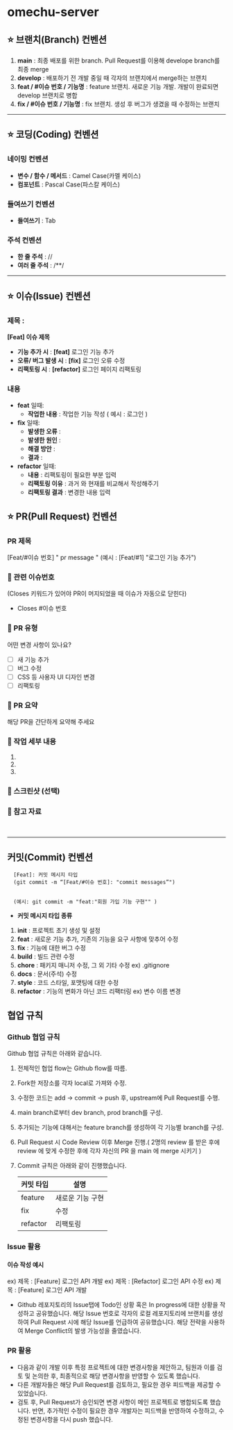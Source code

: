 # omechu-server

## ⭐️ 브랜치(Branch) 컨벤션

1. **main** : 최종 배포를 위한 branch. Pull Request를 이용해 develope branch를 최종 merge
2. **develop** : 배포하기 전 개발 중일 때 각자의 브랜치에서 merge하는 브랜치
3. **feat / #이슈 번호 / 기능명** : feature 브랜치. 새로운 기능 개발. 개발이 완료되면 develop 브랜치로 병합
4. **fix / #이슈 번호 / 기능명** : fix 브랜치. 생성 후 버그가 생겼을 때 수정하는 브랜치

---

## ⭐️ 코딩(Coding) 컨벤션

### 네이밍 컨벤션

-   **변수 / 함수 / 메서드** : Camel Case(카멜 케이스)
-   **컴포넌트** : Pascal Case(파스칼 케이스)

### 들여쓰기 컨벤션

-   **들여쓰기** : Tab

### 주석 컨벤션

-   **한 줄 주석** : //
-   **여러 줄 주석** : /\*\*/

---

## ⭐️ 이슈(Issue) 컨벤션

### 제목 :

**[Feat] 이슈 제목**

-   **기능 추가 시** : **[feat]** 로그인 기능 추가
-   **오류/ 버그 발생 시** : **[fix]** 로그인 오류 수정
-   **리팩토링 시** : **[refactor]** 로그인 페이지 리팩토링

### 내용

-   **feat** 일때:
    -   **작업한 내용** : 작업한 기능 작성 ( 예시 : 로그인 )
-   **fix** 일때:
    -   **발생한 오류** :
    -   **발생한 원인** :
    -   **해결 방안** :
    -   **결과** :
-   **refactor** 일때:
    -   **내용** : 리팩토링이 필요한 부분 입력
    -   **리팩토링 이유** : 과거 와 현재를 비교해서 작성해주기
    -   **리팩토링 결과** : 변경한 내용 입력

## ⭐️ PR(Pull Request) 컨벤션

### PR 제목

[Feat/#이슈 번호] " pr message "
(예시 : [Feat/#1] "로그인 기능 추가")

### 📌 관련 이슈번호

(Closes 키워드가 있어야 PR이 머지되었을 때 이슈가 자동으로 닫힌다)

-   Closes #이슈 번호

### 📌 PR 유형

어떤 변경 사항이 있나요?

-   [ ] 새 기능 추가
-   [ ] 버그 수정
-   [ ] CSS 등 사용자 UI 디자인 변경
-   [ ] 리팩토링

### 📌 PR 요약

해당 PR을 간단하게 요약해 주세요

### 📌 작업 세부 내용

1.
2.
3.

### 📸 스크린샷 (선택)

### 🔗 참고 자료

​

---

## 커밋(Commit) 컨벤션

      [Feat]: 커밋 메시지 타입
      (git commit -m “[Feat/#이슈 번호]: "commit messages”")


      (예시: git commit -m "feat:"회원 가입 기능 구현"" )

-   **커밋 메시지 타입 종류**

1. **init** : 프로젝트 초기 생성 및 설정
2. **feat** : 새로운 기능 추가, 기존의 기능을 요구 사항에 맞추어 수정
3. **fix** : 기능에 대한 버그 수정
4. **build** : 빌드 관련 수정
5. **chore** : 패키지 매니저 수정, 그 외 기타 수정 ex) .gitignore
6. **docs** : 문서(주석) 수정
7. **style** : 코드 스타일, 포맷팅에 대한 수정
8. **refactor** : 기능의 변화가 아닌 코드 리팩터링 ex) 변수 이름 변경
## 협업 규칙

### Github 협업 규칙

Github 협업 규칙은 아래와 같습니다.

1. 전체적인 협업 flow는 Github flow를 따름.
2. Fork한 저장소를 각자 local로 가져와 수정.
3. 수정한 코드는 add -> commit -> push 후, upstream에 Pull Request를 수행.
4. main branch로부터 dev branch, prod branch를 구성.
5. 추가되는 기능에 대해서는 feature branch를 생성하여 각 기능별 branch를 구성.
6. Pull Request 시 Code Review 이후 Merge 진행.( 2명의 review 를 받은 후에 review 에 맞게 수정한 후에 각자 자신의 PR 을 main 에 merge 시키기 )
7. Commit 규칙은 아래와 같이 진행했습니다.

   | 커밋 타입 | 설명                                                           |
      | --------- | -------------------------------------------------------------- |
   | feature   | 새로운 기능 구현                                               |
   | fix       | 수정                                                          |
   | refactor  | 리팩토링                                                       |

### Issue 활용
#### 이슈 작성 예시
ex) 제목 : [Feature] 로그인 API 개발
ex) 제목 : [Refactor] 로그인 API 수정
ex) 제목 : [Feature] 로그인 API 개발

- Github 레포지토리의 Issue탭에 Todo인 상황 혹은 In progress에 대한 상황을 작성하고 공유했습니다. 해당 Issue 번호로 각자의 로컬 레포지토리에 브랜치를 생성하여 Pull Request 시에 해당 Issue를 언급하여 공유했습니다. 해당 전략을 사용하여 Merge Conflict의 발생 가능성을 줄였습니다.

### PR 활용

- 다음과 같이 개발 이후 특정 프로젝트에 대한 변경사항을 제안하고, 팀원과 이를 검토 및 논의한 후, 최종적으로 해당 변경사항을 반영할 수 있도록 했습니다.
- 다른 개발자들은 해당 Pull Request를 검토하고, 필요한 경우 피드백을 제공할 수 있었습니다.
- 검토 후, Pull Request가 승인되면 변경 사항이 메인 프로젝트로 병합되도록 했습니다. 반면, 추가적인 수정이 필요한 경우 개발자는 피드백을 반영하여 수정하고, 수정된 변경사항을 다시 push 했습니다.
